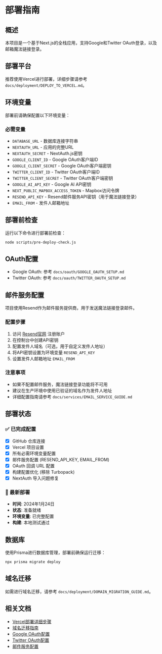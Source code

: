# 部署指南

## 概述
本项目是一个基于Next.js的全栈应用，支持Google和Twitter OAuth登录，以及邮箱魔法链接登录。

## 部署平台
推荐使用Vercel进行部署，详细步骤请参考 `docs/deployment/DEPLOY_TO_VERCEL.md`。

## 环境变量
部署前请确保配置以下环境变量：

### 必需变量
- `DATABASE_URL` - 数据库连接字符串
- `NEXTAUTH_URL` - 应用的完整URL
- `NEXTAUTH_SECRET` - NextAuth.js密钥
- `GOOGLE_CLIENT_ID` - Google OAuth客户端ID
- `GOOGLE_CLIENT_SECRET` - Google OAuth客户端密钥
- `TWITTER_CLIENT_ID` - Twitter OAuth客户端ID
- `TWITTER_CLIENT_SECRET` - Twitter OAuth客户端密钥
- `GOOGLE_AI_API_KEY` - Google AI API密钥
- `NEXT_PUBLIC_MAPBOX_ACCESS_TOKEN` - Mapbox访问令牌
- `RESEND_API_KEY` - Resend邮件服务API密钥（用于魔法链接登录）
- `EMAIL_FROM` - 发件人邮箱地址

## 部署前检查
运行以下命令进行部署前检查：
```bash
node scripts/pre-deploy-check.js
```

## OAuth配置
- Google OAuth: 参考 `docs/oauth/GOOGLE_OAUTH_SETUP.md`
- Twitter OAuth: 参考 `docs/oauth/TWITTER_OAUTH_SETUP.md`

## 邮件服务配置
项目使用Resend作为邮件服务提供商，用于发送魔法链接登录邮件。

### 配置步骤
1. 访问 [Resend官网](https://resend.com/) 注册账户
2. 在控制台中创建API密钥
3. 配置发件人域名（可选，用于自定义发件人地址）
4. 将API密钥设置为环境变量 `RESEND_API_KEY`
5. 设置发件人邮箱地址 `EMAIL_FROM`

### 注意事项
- 如果不配置邮件服务，魔法链接登录功能将不可用
- 建议在生产环境中使用已验证的域名作为发件人地址
- 详细配置指南请参考 `docs/services/EMAIL_SERVICE_GUIDE.md`

## 部署状态

### ✅ 已完成配置
- [x] GitHub 仓库连接
- [x] Vercel 项目设置
- [x] 所有必需环境变量配置
- [x] 邮件服务配置 (RESEND_API_KEY, EMAIL_FROM)
- [x] OAuth 回调 URL 配置
- [x] 构建配置优化 (移除 Turbopack)
- [x] NextAuth 导入问题修复

### 🚀 最新部署
- **时间**: 2024年1月24日
- **状态**: 准备就绪
- **环境变量**: 已完整配置
- **构建**: 本地测试通过

## 数据库
使用Prisma进行数据库管理，部署前确保运行迁移：
```bash
npx prisma migrate deploy
```

## 域名迁移
如需进行域名迁移，请参考 `docs/deployment/DOMAIN_MIGRATION_GUIDE.md`。

## 相关文档
- [Vercel部署详细步骤](docs/deployment/DEPLOY_TO_VERCEL.md)
- [域名迁移指南](docs/deployment/DOMAIN_MIGRATION_GUIDE.md)
- [Google OAuth配置](docs/oauth/GOOGLE_OAUTH_SETUP.md)
- [Twitter OAuth配置](docs/oauth/TWITTER_OAUTH_SETUP.md)
- [邮件服务配置](docs/services/EMAIL_SERVICE_GUIDE.md)